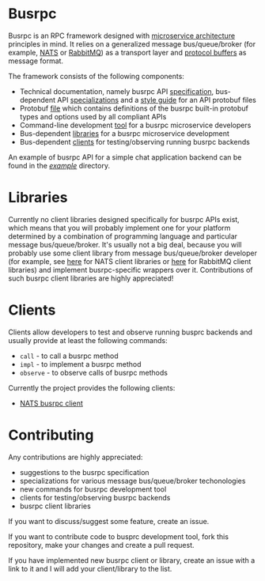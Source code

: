 # Busrpc

Busrpc is an RPC framework designed with [microservice architecture](https://en.wikipedia.org/wiki/Microservices) principles in mind. It relies on a generalized message bus/queue/broker (for example, [NATS](https://nats.io/) or [RabbitMQ](https://rabbitmq.com/)) as a transport layer and [protocol buffers](https://developers.google.com/protocol-buffers) as message format.

The framework consists of the following components:
* Technical documentation, namely busrpc API [specification](busrpc.md), bus-dependent API [specializations](busrpc.md#specializations) and a [style guide](style.md) for an API protobuf files
* Protobuf [file](./proto/busrpc.proto) which contains definitions of the busrpc built-in protobuf types and options used by all compliant APIs
* Command-line development [tool](https://github.com/pananton/busrpc-devtool) for a busrpc microservice developers
* Bus-dependent [libraries](#libraries) for a busrpc microservice development
* Bus-dependent [clients](#clients) for testing/observing running busrpc backends

An example of busrpc API for a simple chat application backend can be found in the [*example*](https://github.com/pananton/busrpc/tree/main/example) directory.

# Libraries

Currently no client libraries designed specifically for busrpc APIs exist, which means that you will probably implement one for your platform determined by a combination of programming language and particular message bus/queue/broker. It's usually not a big deal, because you will probably use some client library from message bus/queue/broker developer (for example, see [here](https://nats.io/download/#nats-clients) for NATS client libraries or [here](https://www.rabbitmq.com/devtools.html) for RabbitMQ client libraries) and implement busrpc-specific wrappers over it. Contributions of such busrpc client libraries are highly appreciated!

# Clients

Clients allow developers to test and observe running busprc backends and usually provide at least the following commands:
* `call` - to call a busrpc method
* `impl` - to implement a busrpc method
* `observe` - to observe calls of busrpc methods

Currently the project provides the following clients:
* [NATS busrpc client](https://github.com/pananton/busrpc-nats-cli)

# Contributing

Any contributions are highly appreciated:
* suggestions to the busrpc specification
* specializations for various message bus/queue/broker techonologies
* new commands for busrpc development tool
* clients for testing/observing busrpc backends
* busrpc client libraries

If you want to discuss/suggest some feature, create an issue.

If you want to contribute code to busprc development tool, fork this repository, make your changes and create a pull request.

If you have implemented new busrpc client or library, create an issue with a link to it and I will add your client/library to the list.
